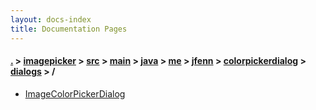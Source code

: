 ```yaml
---
layout: docs-index
title: Documentation Pages
---
```

#### [.](./../../../../../../../../index) > [imagepicker](./../../../../../../../index) > [src](./../../../../../../index) > [main](./../../../../../index) > [java](./../../../../index) > [me](./../../../index) > [jfenn](./../../index) > [colorpickerdialog](./../index) > [dialogs](./index) > **/**

- [ImageColorPickerDialog](ImageColorPickerDialog)
